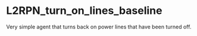 # L2RPN_turn_on_lines_baseline
Very simple agent that turns back on power lines that have been turned off.
